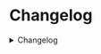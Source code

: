 # Changelog

<details>
<summary>Changelog</summary>

## v1.0.1
- Update to CoreLib 2.0.0

## v1.0.0
- Initial Release
</details>